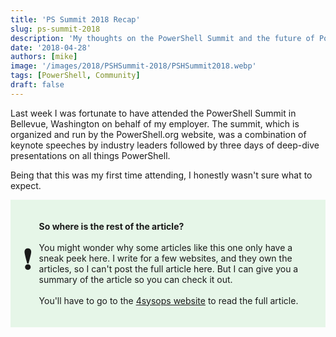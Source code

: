 ```yaml
---
title: 'PS Summit 2018 Recap'
slug: ps-summit-2018
description: 'My thoughts on the PowerShell Summit and the future of PowerShell'
date: '2018-04-28'
authors: [mike]
image: '/images/2018/PSHSummit-2018/PSHSummit2018.webp'
tags: [PowerShell, Community]
draft: false
---
```



Last week I was fortunate to have attended the PowerShell Summit in Bellevue, Washington on behalf of my employer. The summit, which is organized and run by the PowerShell.org website, was a combination of keynote speeches by industry leaders followed by three days of deep-dive presentations on all things PowerShell.

Being that this was my first time attending, I honestly wasn't sure what to expect.

<html lang="en">
<head>
<meta charset="UTF-8">
<meta name="viewport" content="width=device-width, initial-scale=1.0">
<title>Summit 2018 Article explainer</title>
<style>
.callout {
  padding: 20px;
  background-color: #E6F6E8;
  display: flex;
  align-items: center;
}
.emoji {
            font-size: 48px;
            margin-right: 10px;
        }
</style>
</head>
<body>

<div class="callout">
    <div class="emoji">&#10071;</div>
  <p><b>So where is the rest of the article?</b>
  <br>
  <br>
   You might wonder why some articles like this one only have a sneak peek here. I write for a few websites, and they own the articles, so I can't post the full article here. But I can give you a summary of the article so you can check it out.
   <br>
   <br>
   You'll have to go to the <a href="https://4sysops.com/archives/powershell-summit-2018-recap/">4sysops website</a> to read the full article.</p>
</div>
